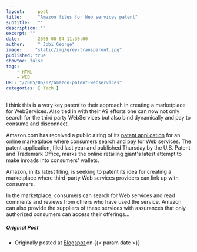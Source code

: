 ```yaml
---
layout:     post
title:      "Amazon files for Web services patent"
subtitle:   ""
description: ""
excerpt: ""
date:       2005-08-04 11:30:00
author:     " Jobi George"
image:     "static/img/grey-transparent.jpg"
published: true
showtoc: false 
tags:
    - HTML
    - WEB
URL: "/2005/06/02/amazon-patent-webservices"
categories: [ Tech ]
---
```


I think this is a very key patent to their approach in creating a marketplace for WebServices. Also tied in with their A9 efforts one can now not only search for the third party WebServices but also bind dynamically and pay to consume and disconnect.

Amazon.com has received a public airing of its [patent application](https://patents.justia.com/company/amazon?list=patents) for an online marketplace where consumers search and pay for Web services. The patent application, filed last year and published Thursday by the U.S. Patent and Trademark Office, marks the online retailing giant's latest attempt to make inroads into consumers' wallets.

Amazon, in its latest filing, is seeking to patent its idea for creating a marketplace where third-party Web services providers can link up with consumers.

In the marketplace, consumers can search for Web services and read comments and reviews from others who have used the service. Amazon can also provide the suppliers of these services with assurances that only authorized consumers can access their offerings...



##### Original Post

* Originally posted at [ Blogspot ]( http://jobig.blogspot.com/2005/08/amazon-files-for-web-services-patent.html) on {{< param date >}}


